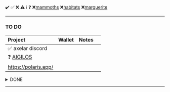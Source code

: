 ✔️ ✅ ❌ ⚠️ ℹ️ ❓ ❌[mammoths](https://modularium.art/collection/mammoths) ❌[habitats](https://modularium.art/collection/habitats) ❌[marguerite](https://modularium.art/collection/feuiller-la-marguerite)

---

### TO DO

| Project                                       | Wallet              | Notes     |      |
| :--------                                     | :--------           | :-------- | :--- |
| ✅ axelar discord
| ❓ [AIGILOS](https://quest.intract.io/quest/6764267cb4c9cfdac86ec3e7) 
| https://polaris.app/


<details>
  <summary> DONE </summary>

---
###  DONE

| Project                                       | Wallet - Acc        | Notes | Notes | Notes
| :------------------------------------         |     :---            |  ---: |  ---: |  ---: |
| ❌ [0 $STN](https://claims.sirath.network)
|                                               |                     |   

</details>

---
<!---
ni3-2839574/ni3-2839574 is a ✨ special ✨ repository because its `README.md` (this file) appears on your GitHub profile.
You can click the Preview link to take a look at your changes.
--->
